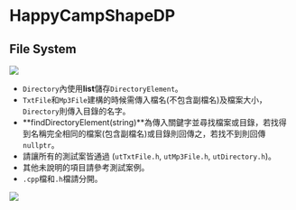 # HappyCampShapeDP

## File System

![](https://i.imgur.com/StRCrap.jpg)

* `Directory`內使用**list**儲存`DirectoryElement`。
* `TxtFile`和`Mp3File`建構的時候需傳入檔名(不包含副檔名)及檔案大小，`Directory`則傳入目錄的名字。 
* **findDirectoryElement(string)**為傳入關鍵字並尋找檔案或目錄，若找得到名稱完全相同的檔案(包含副檔名)或目錄則回傳之，若找不到則回傳`nullptr`。 
* 請讓所有的測試案皆通過 (`utTxtFile.h`, `utMp3File.h`, `utDirectory.h`)。
* 其他未說明的項目請參考測試案例。 
* `.cpp`檔和`.h`檔請分開。

![](https://i.imgur.com/4EbDRvN.png)
